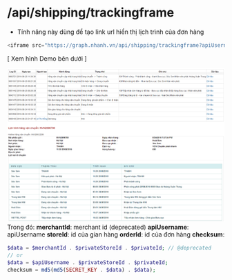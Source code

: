 # /api/shipping/trackingframe
- Tính năng này dùng để tạo link url hiển thị lịch trình của đơn hàng
```php
<iframe src="https://graph.nhanh.vn/api/shipping/trackingframe?apiUsername=&storeId=&orderId=&checksum=" width="800" height="600"></iframe>
```
[ Xem hình Demo bên dưới ]

![](pasted_image_0.png)     
Trong đó:
**merchantId**: merchant id (deprecated)
**apiUsername**: apiUsername
**storeId**: id của gian hàng
**orderId**: id của đơn hàng
**checksum**:

```php
$data = $merchantId . $privateStoreId . $privateId; // @deprecated
// or
$data = $apiUsername . $privateStoreId . $privateId;
checksum = md5(md5(SECRET_KEY . $data) . $data);
```